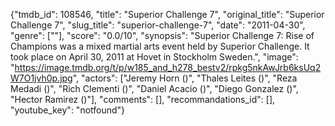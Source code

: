 {"tmdb_id": 108546, "title": "Superior Challenge 7", "original_title": "Superior Challenge 7", "slug_title": "superior-challenge-7", "date": "2011-04-30", "genre": [""], "score": "0.0/10", "synopsis": "Superior Challenge 7: Rise of Champions was a mixed martial arts event held by Superior Challenge. It took place on April 30, 2011 at Hovet in Stockholm Sweden.", "image": "https://image.tmdb.org/t/p/w185_and_h278_bestv2/rpkg5nkAwJrb6ksUq2W7O1jvh0p.jpg", "actors": ["Jeremy Horn ()", "Thales Leites ()", "Reza Medadi ()", "Rich Clementi ()", "Daniel Acacio  ()", "Diego Gonzalez ()", "Hector Ramirez ()"], "comments": [], "recommandations_id": [], "youtube_key": "notfound"}